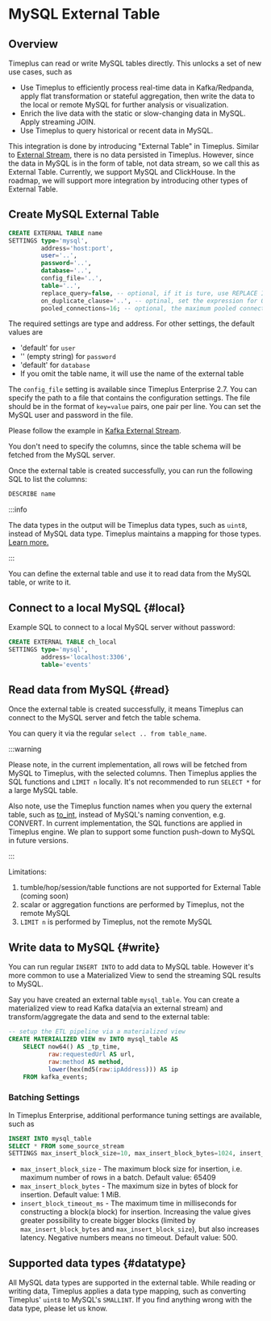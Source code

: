# MySQL External Table

## Overview 

Timeplus can read or write MySQL tables directly. This unlocks a set of new use cases, such as

- Use Timeplus to efficiently process real-time data in Kafka/Redpanda, apply flat transformation or stateful aggregation, then write the data to the local or remote MySQL for further analysis or visualization.
- Enrich the live data with the static or slow-changing data in MySQL. Apply streaming JOIN.
- Use Timeplus to query historical or recent data in MySQL.

This integration is done by introducing "External Table" in Timeplus. Similar to [External Stream](/external-stream), there is no data persisted in Timeplus. However, since the data in MySQL is in the form of table, not data stream, so we call this as External Table. Currently, we support MySQL and ClickHouse. In the roadmap, we will support more integration by introducing other types of External Table.

## Create MySQL External Table

```sql
CREATE EXTERNAL TABLE name
SETTINGS type='mysql',
         address='host:port',
         user='..',
         password='..',
         database='..',
         config_file='..',
         table='..',
         replace_query=false, -- optional, if it is ture, use REPLACE INTO instead of INSERT INTO
         on_duplicate_clause='..', -- optinal, set the expression for ON DUPLICATE KEY
         pooled_connections=16; -- optional, the maximum pooled connections to the database. Default 16.
```

The required settings are type and address. For other settings, the default values are

- 'default' for `user`
- '' (empty string) for `password`
- 'default' for `database`
- If you omit the table name, it will use the name of the external table

The `config_file` setting is available since Timeplus Enterprise 2.7. You can specify the path to a file that contains the configuration settings. The file should be in the format of `key=value` pairs, one pair per line. You can set the MySQL user and password in the file.

Please follow the example in [Kafka External Stream](/kafka-source#config_file).

You don't need to specify the columns, since the table schema will be fetched from the MySQL server.

Once the external table is created successfully, you can run the following SQL to list the columns:

```sql
DESCRIBE name
```

:::info

The data types in the output will be Timeplus data types, such as `uint8`, instead of MySQL data type. Timeplus maintains a mapping for those types. [Learn more.](#datatype)

:::

You can define the external table and use it to read data from the MySQL table, or write to it.

## Connect to a local MySQL {#local}

Example SQL to connect to a local MySQL server without password:

```sql
CREATE EXTERNAL TABLE ch_local
SETTINGS type='mysql',
         address='localhost:3306',
         table='events'
```

## Read data from MySQL {#read}

Once the external table is created successfully, it means Timeplus can connect to the MySQL server and fetch the table schema.

You can query it via the regular `select .. from table_name`.

:::warning

Please note, in the current implementation, all rows will be fetched from MySQL to Timeplus, with the selected columns. Then Timeplus applies the SQL functions and `LIMIT n` locally. It's not recommended to run `SELECT *` for a large MySQL table.

Also note, use the Timeplus function names when you query the external table, such as [to_int](/functions_for_type#to_int), instead of MySQL's naming convention, e.g. CONVERT. In current implementation, the SQL functions are applied in Timeplus engine. We plan to support some function push-down to MySQL in future versions.

:::

Limitations:

1. tumble/hop/session/table functions are not supported for External Table (coming soon)
2. scalar or aggregation functions are performed by Timeplus, not the remote MySQL
3. `LIMIT n` is performed by Timeplus, not the remote MySQL

## Write data to MySQL {#write}

You can run regular `INSERT INTO` to add data to MySQL table. However it's more common to use a Materialized View to send the streaming SQL results to MySQL.

Say you have created an external table `mysql_table`. You can create a materialized view to read Kafka data(via an external stream) and transform/aggregate the data and send to the external table:

```sql
-- setup the ETL pipeline via a materialized view
CREATE MATERIALIZED VIEW mv INTO mysql_table AS
    SELECT now64() AS _tp_time,
           raw:requestedUrl AS url,
           raw:method AS method,
           lower(hex(md5(raw:ipAddress))) AS ip
    FROM kafka_events;
```

### Batching Settings

In Timeplus Enterprise, additional performance tuning settings are available, such as

```sql
INSERT INTO mysql_table
SELECT * FROM some_source_stream
SETTINGS max_insert_block_size=10, max_insert_block_bytes=1024, insert_block_timeout_ms = 100;
```

* `max_insert_block_size` - The maximum block size for insertion, i.e. maximum number of rows in a batch. Default value: 65409
* `max_insert_block_bytes` - The maximum size in bytes of block for insertion. Default value: 1 MiB.
* `insert_block_timeout_ms` - The maximum time in milliseconds for constructing a block(a block) for insertion. Increasing the value gives greater possibility to create bigger blocks (limited by `max_insert_block_bytes` and `max_insert_block_size`), but also increases latency. Negative numbers means no timeout. Default value: 500.

## Supported data types {#datatype}

All MySQL data types are supported in the external table. While reading or writing data, Timeplus applies a data type mapping, such as converting Timeplus' `uint8` to MySQL's `SMALLINT`. If you find anything wrong with the data type, please let us know.
